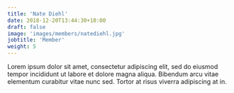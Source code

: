 ```yaml
---
title: 'Nate Diehl'
date: 2018-12-20T13:44:30+10:00
draft: false
image: 'images/members/natediehl.jpg'
jobtitle: 'Member'
weight: 5
---
```


Lorem ipsum dolor sit amet, consectetur adipiscing elit, sed do eiusmod tempor incididunt ut labore et dolore magna aliqua. Bibendum arcu vitae elementum curabitur vitae nunc sed. Tortor at risus viverra adipiscing at in.
